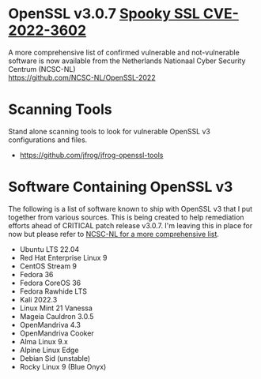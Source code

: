 # OpenSSL v3.0.7 [Spooky SSL CVE-2022-3602](https://www.openssl.org/news/secadv/20221101.txt)
A more comprehensive list of confirmed vulnerable and not-vulnerable software is now available from the Netherlands Nationaal Cyber Security Centrum (NCSC-NL) \
https://github.com/NCSC-NL/OpenSSL-2022

# Scanning Tools
Stand alone scanning tools to look for vulnerable OpenSSL v3 configurations and files.
- https://github.com/jfrog/jfrog-openssl-tools

# Software Containing OpenSSL v3
The following is a list of software known to ship with OpenSSL v3 that I put together from various sources.  This is being created to help remediation efforts ahead of CRITICAL patch release v3.0.7.  I'm leaving this in place for now but please refer to [NCSC-NL for a more comprehensive list](https://github.com/NCSC-NL/OpenSSL-2022).
- Ubuntu LTS 22.04
- Red Hat Enterprise Linux 9
- CentOS Stream 9
- Fedora 36
- Fedora CoreOS 36
- Fedora Rawhide LTS
- Kali 2022.3
- Linux Mint 21 Vanessa
- Mageia Cauldron 3.0.5
- OpenMandriva 4.3
- OpenMandriva Cooker
- Alma Linux 9.x
- Alpine Linux Edge
- Debian Sid (unstable)
- Rocky Linux 9 (Blue Onyx)
